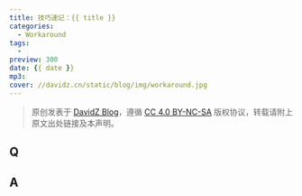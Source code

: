 ```yaml
---
title: 技巧速记：{{ title }}
categories:
  - Workaround
tags:
  - 
preview: 300
date: {{ date }}
mp3:
cover: //davidz.cn/static/blog/img/workaround.jpg
---
```


> 原创发表于 [DavidZ Blog](https://blog.davidz.cn)，遵循 [CC 4.0 BY-NC-SA](https://creativecommons.org/licenses/by-nc-sa/4.0/legalcode) 版权协议，转载请附上原文出处链接及本声明。

## Q

## A

